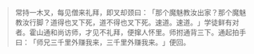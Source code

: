 > 常持一木叉，每见僧来礼拜，即叉却颈曰：​「那个魔魅教汝出家？那个魔魅教汝行脚？道得也叉下死，道不得也叉下死。速道。速道。​」学徒鲜有对者。霍山通和尚访师，才见不礼拜，便撺人怀里。师拊通背三下。通起拍手曰：​「师兄三千里外赚我来，三千里外赚我来。​」便回。


